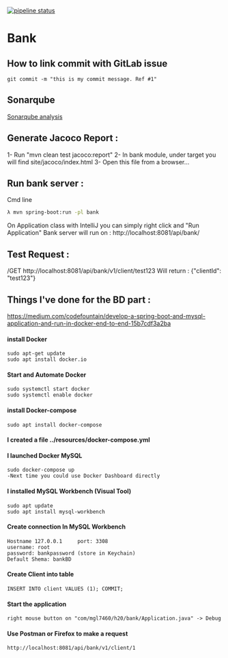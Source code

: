 [![pipeline status](https://gitlab.com/eric.c.gagnon/bank/badges/master/pipeline.svg)](https://gitlab.com/eric.c.gagnon/bank/-/commits/master)

# Bank

## How to link commit with GitLab issue

`git commit -m "this is my commit message. Ref #1"`

## Sonarqube 
[Sonarqube analysis](https://sonarcloud.io/dashboard?id=org.loremipsum%3Amgl7460-h20-bank)

## Generate Jacoco Report : 
1- Run "mvn clean test jacoco:report"
2- In bank module, under target you will find site/jacoco/index.html
3- Open this file from a browser...

## Run bank server : 
Cmd line
```bash
λ mvn spring-boot:run -pl bank 
```
On Application class with IntelliJ you can simply right click and "Run Application"
Bank server will run on : http://localhost:8081/api/bank/

## Test Request :
/GET http://localhost:8081/api/bank/v1/client/test123
Will return : {"clientId": "test123"}

## Things I've done for the BD part :
https://medium.com/codefountain/develop-a-spring-boot-and-mysql-application-and-run-in-docker-end-to-end-15b7cdf3a2ba

#### install Docker

    sudo apt-get update
    sudo apt install docker.io
#### Start and Automate Docker

    sudo systemctl start docker
    sudo systemctl enable docker
    
#### install Docker-compose

    sudo apt install docker-compose
#### I created a file ../resources/docker-compose.yml

#### I launched Docker MySQL
    sudo docker-compose up
    -Next time you could use Docker Dashboard directly
     
#### I installed MySQL Workbench (Visual Tool)

    sudo apt update
    sudo apt install mysql-workbench
#### Create connection In MySQL Workbench
    
    Hostname 127.0.0.1     port: 3308
    username: root
    password: bankpassword (store in Keychain)
    Default Shema: bankBD
    
#### Create Client into table
    INSERT INTO client VALUES (1); COMMIT; 
    
    
#### Start the application
    right mouse button on "com/mgl7460/h20/bank/Application.java" -> Debug

#### Use Postman or Firefox to make a request
    http://localhost:8081/api/bank/v1/client/1